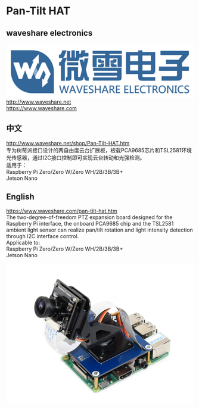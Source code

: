 ﻿# Pan-Tilt HAT  
## waveshare electronics
![waveshare_logo.png](waveshare_logo.png)
http://www.waveshare.net  
https://www.waveshare.com  

## 中文 ## 
http://www.waveshare.net/shop/Pan-Tilt-HAT.htm  
专为树莓派接口设计的两自由度云台扩展板，板载PCA9685芯片和TSL2581环境光传感器，通过I2C接口控制即可实现云台转动和光强检测。  
适用于：  
Raspberry Pi Zero/Zero W/Zero WH/2B/3B/3B+  
Jetson Nano

## English ##
https://www.waveshare.com/pan-tilt-hat.htm  
The two-degree-of-freedom PTZ expansion board designed for the Raspberry Pi interface, the onboard PCA9685 chip and the TSL2581 ambient light sensor can realize pan/tilt rotation and light intensity detection through I2C interface control.  
Applicable to:  
Raspberry Pi Zero/Zero W/Zero WH/2B/3B/3B+  
Jetson Nano

![Pan-Tilt-HAT-5.JPG](Pan-Tilt-HAT-5.JPG)

